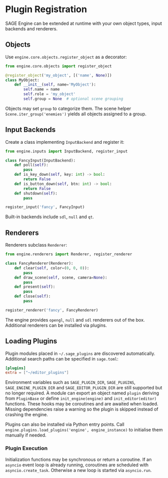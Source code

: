 # Plugin Registration

SAGE Engine can be extended at runtime with your own object types, input backends and renderers.

## Objects

Use `engine.core.objects.register_object` as a decorator:

```python
from engine.core.objects import register_object

@register_object('my_object', [('name', None)])
class MyObject:
    def __init__(self, name='MyObject'):
        self.name = name
        self.role = 'my_object'
        self.group = None  # optional scene grouping
```

Objects may set ``group`` to categorize them. The scene helper
``Scene.iter_group('enemies')`` yields all objects assigned to a group.

## Input Backends

Create a class implementing `InputBackend` and register it:

```python
from engine.inputs import InputBackend, register_input

class FancyInput(InputBackend):
    def poll(self):
        pass
    def is_key_down(self, key: int) -> bool:
        return False
    def is_button_down(self, btn: int) -> bool:
        return False
    def shutdown(self):
        pass

register_input('fancy', FancyInput)
```

Built-in backends include `sdl`, `null` and `qt`.

## Renderers

Renderers subclass `Renderer`:

```python
from engine.renderers import Renderer, register_renderer

class FancyRenderer(Renderer):
    def clear(self, color=(0, 0, 0)):
        pass
    def draw_scene(self, scene, camera=None):
        pass
    def present(self):
        pass
    def close(self):
        pass

register_renderer('fancy', FancyRenderer)
```
The engine provides `opengl`, `null` and `sdl` renderers out of the box. Additional renderers can be installed via plugins.

## Loading Plugins

Plugin modules placed in `~/.sage_plugins` are discovered automatically.
Additional search paths can be specified in `sage.toml`:
```toml
[plugins]
extra = ["~/editor_plugins"]
```
Environment variables such as `SAGE_PLUGIN_DIR`, `SAGE_PLUGINS`,
`SAGE_ENGINE_PLUGIN_DIR` and `SAGE_EDITOR_PLUGIN_DIR` are still
supported but no longer required.
A module
can export an object named `plugin` deriving from `PluginBase` or define
`init_engine(engine)` and `init_editor(editor)` functions. These hooks may be
coroutines and are awaited when loaded.
Missing dependencies raise a warning so the plugin is skipped instead of
crashing the engine.

Plugins can also be installed via Python entry points. Call
`engine.plugins.load_plugins('engine', engine_instance)` to initialise them
manually if needed.

### Plugin Execution

Initialization functions may be synchronous or return a coroutine. If an
`asyncio` event loop is already running, coroutines are scheduled with
`asyncio.create_task`. Otherwise a new loop is started via `asyncio.run`.
